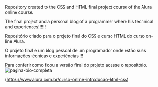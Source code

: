 Repository created to the CSS and HTML final project course of the Alura online course.

The final project and a personal blog of a programmer where his technical and
experiences!!!!!!

Repositório criado para o projeto final do CSS e curso HTML do curso on-line Alura.

O projeto final e um blog pessoal de um programador onde estão suas informações técnicas e
experiências!!!!

Para conferir como ficou a versão final do projeto acesse o repositório.
![pagina-bio-completa](https://user-images.githubusercontent.com/32393870/35702202-9ca6f2ae-077f-11e8-83b7-db432436d8d1.png)


(https://www.alura.com.br/curso-online-introducao-html-css)
